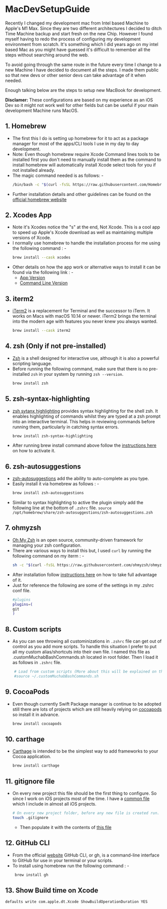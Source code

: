 # MacDevSetupGuide
Recently I changed my development mac from Intel based Machine to Apple's M1 Max. Since they are two different architectures I decided to ditch Time Machine backup and start fresh on the new Chip. However I found myself having to redo the process of configuring my development environment from scratch. It's something which I did years ago on my intel based Mac as you might have guessed it's difficult to remember all the steps without searching around the web. 

To avoid going through the same route in the future every time I change to a new Machine I have decided to document all the steps. I made them public so that new devs or other senior devs can take advantage of it when needed.

Enough talking below are the steps to setup new MacBook for development.

**Disclamer:** These configurations are based on my experience as an iOS Dev so it might not work well for other fields but can be useful if your main development Machine runs MacOS.


## 1. Homebrew
- The first this I do is setting up homebrew for it to act as a package manager for most of the apps/CLI tools I use in my day to day development. 
- Note: Even though homebrew require Xcode Command lines tools to be installed first you don't need to manually install them as the command to install homebrew will automatically install Xcode select tools for you if not installed already.
- The magic command needed is as follows: - 
     ```bash
     /bin/bash -c "$(curl -fsSL https://raw.githubusercontent.com/Homebrew/install/HEAD/install.sh)"
     ```
- Further installation details and other guidelines can be found on the [official homebrew website](https://brew.sh/)


## 2. Xcodes App
- Note it's Xcodes notice the "s" at the end, Not Xcode. This is a cool app to speed up  Apple's Xcode download as well as maintaining multiple versions of Xcode. 
- I normally use homebrew to handle the installation process for me using the following command : - 
     ```bash
     brew install --cask xcodes
     ```
- Other details on how the app work or alternative ways to install it can be found via the following link : - 
    - [App Version](https://github.com/RobotsAndPencils/XcodesApp)
    - [Command Line Version](https://github.com/RobotsAndPencils/xcodes)

## 3. iterm2
- [iTerm2](https://iterm2.com/index.html) is a replacement for Terminal and the successor to iTerm. It works on Macs with macOS 10.14 or newer. iTerm2 brings the terminal into the modern age with features you never knew you always wanted.

     ```bash
     brew install --cask iterm2
     ```

## 4. zsh (Only if not pre-installed)
- [Zsh](https://www.zsh.org/) is a shell designed for interactive use, although it is also a powerful scripting language.
-  Before running the following command, make sure that there is no pre-installed `zsh` in your system by running `zsh --version`. 
     ```bash
     brew install zsh
     ```

## 5. zsh-syntax-highlighting
- [zsh sytanx highlighting](https://github.com/zsh-users/zsh-syntax-highlighting) provides syntax highlighting for the shell zsh. It enables highlighting of commands whilst they are typed at a zsh prompt into an interactive terminal. This helps in reviewing commands before running them, particularly in catching syntax errors.
     ```bash
     brew install zsh-syntax-highlighting
     ```
-  After running brew install command above follow the [instructions here](https://formulae.brew.sh/formula/zsh-syntax-highlighting#default) on how to activate it. 

## 6. zsh-autosuggestions
- [zsh-autosuggestions](https://github.com/zsh-users/zsh-autosuggestions) add the ability to auto-complete as you type. 
- Easily install it via homebrew as follows : - 
     ```bash
     brew install zsh-autosuggestions
     ```
- Similar to syntax highlighting to active the plugin simply add the following line at the bottom of `.zshrc` file. 
     `source /opt/homebrew/share/zsh-autosuggestions/zsh-autosuggestions.zsh`

## 7. ohmyzsh
- [Oh My Zsh](https://ohmyz.sh/) is an open source, community-driven framework for managing your zsh configuration.
- There are various ways to install this but, I used `curl` by running the following command on my iterm : - 
     ```bash
     sh -c "$(curl -fsSL https://raw.githubusercontent.com/ohmyzsh/ohmyzsh/master/tools/install.sh)"
     ```
- After installation follow [instructions here](https://github.com/ohmyzsh/ohmyzsh#using-oh-my-zsh) on how to take full advantage of it.
- Just for reference the following are some of the settings in my .zshrc conf file. 
     ```bash
     #plugins
     plugins=(
     git
     )
     ```
 ## 8. Custom scripts 
 - As you can see throwing all custominizations in `.zshrc` file can get out of control as you add more scripts. To handle this situation I prefer to put all my custom alias/shortcuts into their own file.  I named this file as .customMuchabBashCommands.sh located in root folder. Then I load it as follows in `.zshrc` file.
 ```bash
     # Load from custom scripts (More about this will be explained on the future sections)
     #source ~/.customMuchabBashCommands.sh
 ```

 ## 9. CocoaPods
 - Even though currently Swift Package manager is continue to be adopted still there are lots of projects which are still heavily relying on [cocoapods](https://cocoapods.org/) so install it in advance. 
     ```bash
     brew install cocoapods
     ```

## 10. carthage
- [Carthage](https://github.com/Carthage/Carthage) is intended to be the simplest way to add frameworks to your Cocoa application.
     ```bash
     brew install carthage
     ```
## 11. gitignore file
-  On every new project this file should be the first thing to configure. So since I work on iOS projects most of the time. I have a [common file](.gitignore) which I include in almost all iOS projects.
     ```bash
     # On every new project folder, before any new file is created run. 
     touch .gitignore
     ```
    - Then populate it with the contents of [this file](.gitignore)


## 12. GitHub CLI
- From the official [website](https://cli.github.com/manual/) GitHub CLI, or gh, is a command-line interface to GitHub for use in your terminal or your scripts.
-  To install using homebrew run the following command : - 
     ```bash
      brew install gh
     ```

## 13. Show Build time on Xcode
```bash
defaults write com.apple.dt.Xcode ShowBuildOperationDuration YES
```

     
